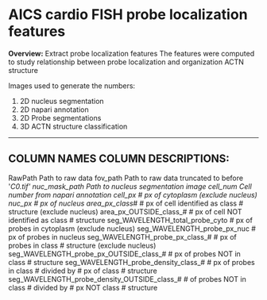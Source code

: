 # AICS cardio FISH probe localization features 

**Overview:** Extract probe localization features
The features were computed to study relationship between probe localization and organization ACTN structure

Images used to generate the numbers:
1. 2D nucleus segmentation
2. 2D napari annotation
3. 2D Probe segmentations
4. 3D ACTN structure classification

---------------------------------------------------------------
COLUMN NAMES								COLUMN DESCRIPTIONS:
---------------------------------------------------------------
RawPath										Path to raw data
fov_path									Path to raw data truncated to before '_C0.tif'
nuc_mask_path								Path to nucleus segmentation image
cell_num									Cell number from napari annotation
cell_px										# px of cytoplasm (exclude nucleus)
nuc_px										# px of nucleus
area_px_class_#								# px of cell identified as class # structure (exclude nucleus)
area_px_OUTSIDE_class_#						# px of cell NOT identified as class # structure
seg_WAVELENGTH_total_probe_cyto				# px of probes in cytoplasm (exclude nucleus)
seg_WAVELENGTH_probe_px_nuc					# px of probes in nucleus
seg_WAVELENGTH_probe_px_class_#				# px of probes in class # structure (exclude nucleus)
seg_WAVELENGTH_probe_px_OUTSIDE_class_#		# px of probes NOT in class # structure
seg_WAVELENGTH_probe_density_class_#		# px of probes in class # divided by # px of class # structure
seg_WAVELENGTH_probe_density_OUTSIDE_class_#	# of probes NOT in class # divided by # px NOT class # structure


